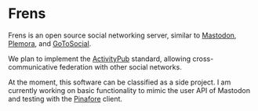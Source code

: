 # Frens
Frens is an open source social networking server, similar to [Mastodon](https://github.com/mastodon/mastodon), [Plemora](https://github.com/Hostdon/pleroma), and [GoToSocial](https://github.com/superseriousbusiness/gotosocial).

We plan to implement the [ActivityPub](https://activitypub.rocks/) standard, allowing cross-communicative federation with other social networks.

At the moment, this software can be classified as a side project. I am currently working on basic functionality to mimic the user API of Mastodon and testing with the [Pinafore](https://github.com/Pinafore) client.